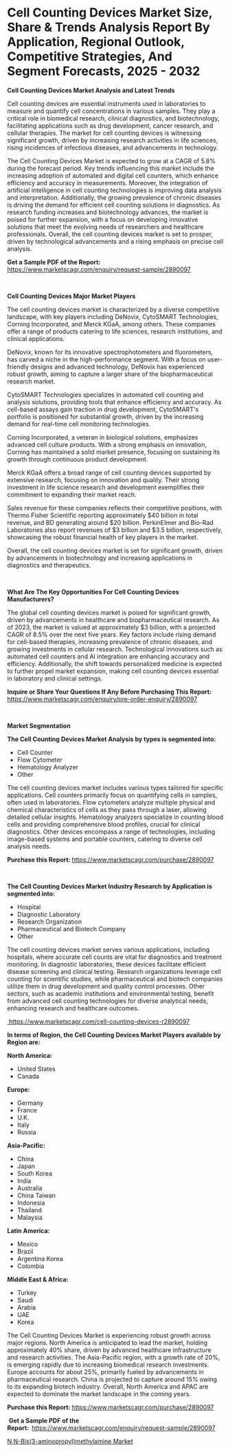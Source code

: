 <p><h1>Cell Counting Devices Market Size, Share & Trends Analysis Report By Application, Regional Outlook, Competitive Strategies, And Segment Forecasts, 2025 - 2032</h1></p><p><strong>Cell Counting Devices Market Analysis and Latest Trends</strong></p>
<p><p>Cell counting devices are essential instruments used in laboratories to measure and quantify cell concentrations in various samples. They play a critical role in biomedical research, clinical diagnostics, and biotechnology, facilitating applications such as drug development, cancer research, and cellular therapies. The market for cell counting devices is witnessing significant growth, driven by increasing research activities in life sciences, rising incidences of infectious diseases, and advancements in technology.</p><p>The Cell Counting Devices Market is expected to grow at a CAGR of 5.8% during the forecast period. Key trends influencing this market include the increasing adoption of automated and digital cell counters, which enhance efficiency and accuracy in measurements. Moreover, the integration of artificial intelligence in cell counting technologies is improving data analysis and interpretation. Additionally, the growing prevalence of chronic diseases is driving the demand for efficient cell counting solutions in diagnostics. As research funding increases and biotechnology advances, the market is poised for further expansion, with a focus on developing innovative solutions that meet the evolving needs of researchers and healthcare professionals. Overall, the cell counting devices market is set to prosper, driven by technological advancements and a rising emphasis on precise cell analysis.</p></p>
<p><strong>Get a Sample PDF of the Report:&nbsp;</strong> <a href="https://www.marketscagr.com/enquiry/request-sample/2890097?utm_campaign=3098&utm_medium=2&utm_source=Github&utm_content=ia&utm_term=14032025&utm_id=cell-counting-devices">https://www.marketscagr.com/enquiry/request-sample/2890097</a></p>
<p>&nbsp;</p>
<p><strong>Cell Counting Devices Major Market Players</strong></p>
<p><p>The cell counting devices market is characterized by a diverse competitive landscape, with key players including DeNovix, CytoSMART Technologies, Corning Incorporated, and Merck KGaA, among others. These companies offer a range of products catering to life sciences, research institutions, and clinical applications.</p><p>DeNovix, known for its innovative spectrophotometers and fluorometers, has carved a niche in the high-performance segment. With a focus on user-friendly designs and advanced technology, DeNovix has experienced robust growth, aiming to capture a larger share of the biopharmaceutical research market.</p><p>CytoSMART Technologies specializes in automated cell counting and analysis solutions, providing tools that enhance efficiency and accuracy. As cell-based assays gain traction in drug development, CytoSMART's portfolio is positioned for substantial growth, driven by the increasing demand for real-time cell monitoring technologies.</p><p>Corning Incorporated, a veteran in biological solutions, emphasizes advanced cell culture products. With a strong emphasis on innovation, Corning has maintained a solid market presence, focusing on sustaining its growth through continuous product development.</p><p>Merck KGaA offers a broad range of cell counting devices supported by extensive research, focusing on innovation and quality. Their strong investment in life science research and development exemplifies their commitment to expanding their market reach.</p><p>Sales revenue for these companies reflects their competitive positions, with Thermo Fisher Scientific reporting approximately $40 billion in total revenue, and BD generating around $20 billion. PerkinElmer and Bio-Rad Laboratories also report revenues of $3 billion and $3.5 billion, respectively, showcasing the robust financial health of key players in the market.</p><p>Overall, the cell counting devices market is set for significant growth, driven by advancements in biotechnology and increasing applications in diagnostics and therapeutics.</p></p>
<p>&nbsp;</p>
<p><strong>What Are The Key Opportunities For Cell Counting Devices Manufacturers?</strong></p>
<p><p>The global cell counting devices market is poised for significant growth, driven by advancements in healthcare and biopharmaceutical research. As of 2023, the market is valued at approximately $3 billion, with a projected CAGR of 8.5% over the next five years. Key factors include rising demand for cell-based therapies, increasing prevalence of chronic diseases, and growing investments in cellular research. Technological innovations such as automated cell counters and AI integration are enhancing accuracy and efficiency. Additionally, the shift towards personalized medicine is expected to further propel market expansion, making cell counting devices essential in laboratory and clinical settings.</p></p>
<p><strong>Inquire or Share Your Questions If Any Before Purchasing This Report:</strong> <a href="https://www.marketscagr.com/enquiry/pre-order-enquiry/2890097?utm_campaign=3098&utm_medium=2&utm_source=Github&utm_content=ia&utm_term=14032025&utm_id=cell-counting-devices">https://www.marketscagr.com/enquiry/pre-order-enquiry/2890097</a></p>
<p>&nbsp;</p>
<p><strong>Market Segmentation</strong></p>
<p><strong>The Cell Counting Devices Market Analysis by types is segmented into:</strong></p>
<p><ul><li> Cell Counter</li><li>Flow Cytometer</li><li>Hematology Analyzer</li><li>Other </li></ul></p>
<p><p>The cell counting devices market includes various types tailored for specific applications. Cell counters primarily focus on quantifying cells in samples, often used in laboratories. Flow cytometers analyze multiple physical and chemical characteristics of cells as they pass through a laser, allowing detailed cellular insights. Hematology analyzers specialize in counting blood cells and providing comprehensive blood profiles, crucial for clinical diagnostics. Other devices encompass a range of technologies, including image-based systems and portable counters, catering to diverse cell analysis needs.</p></p>
<p><strong>Purchase this Report:&nbsp;</strong><a href="https://www.marketscagr.com/purchase/2890097?utm_campaign=3098&utm_medium=2&utm_source=Github&utm_content=ia&utm_term=14032025&utm_id=cell-counting-devices">https://www.marketscagr.com/purchase/2890097</a></p>
<p>&nbsp;</p>
<p><strong>The Cell Counting Devices Market Industry Research by Application is segmented into:</strong></p>
<p><ul><li> Hospital</li><li>Diagnostic Laboratory</li><li>Research Organization</li><li>Pharmaceutical and Biotech Company</li><li>Other </li></ul></p>
<p><p>The cell counting devices market serves various applications, including hospitals, where accurate cell counts are vital for diagnostics and treatment monitoring. In diagnostic laboratories, these devices facilitate efficient disease screening and clinical testing. Research organizations leverage cell counting for scientific studies, while pharmaceutical and biotech companies utilize them in drug development and quality control processes. Other sectors, such as academic institutions and environmental testing, benefit from advanced cell counting technologies for diverse analytical needs, enhancing research and healthcare outcomes.</p></p>
<p><a href="https://www.marketscagr.com/cell-counting-devices-r2890097?utm_campaign=3098&utm_medium=2&utm_source=Github&utm_content=ia&utm_term=14032025&utm_id=cell-counting-devices">&nbsp;https://www.marketscagr.com/cell-counting-devices-r2890097</a></p>
<p><strong>In terms of Region, the Cell Counting Devices Market Players available by Region are:</strong></p>
<p>
    <p> <strong> North America: </strong>
        <ul>
            <li>United States</li>
            <li>Canada</li>
        </ul>
        </p> 
    <p> <strong> Europe: </strong>
        <ul>
            <li>Germany</li>
            <li>France</li>
            <li>U.K.</li>
            <li>Italy</li>
            <li>Russia</li>
        </ul>
        </p> 
    <p> <strong> Asia-Pacific: </strong>
        <ul>
            <li>China</li>
            <li>Japan</li>
            <li>South Korea</li>
            <li>India</li>
            <li>Australia</li>
            <li>China Taiwan</li>
            <li>Indonesia</li>
            <li>Thailand</li>
            <li>Malaysia</li>
        </ul>
        </p> 
    <p> <strong> Latin America: </strong>
        <ul>
            <li>Mexico</li>
            <li>Brazil</li>
            <li>Argentina Korea</li>
            <li>Colombia</li>
        </ul>
        </p> 
    <p> <strong> Middle East & Africa: </strong>
        <ul>
            <li>Turkey</li>
            <li>Saudi</li>
            <li>Arabia</li>
            <li>UAE</li>
            <li>Korea</li>
        </ul>
    </p>
    </p>
<p><p>The Cell Counting Devices Market is experiencing robust growth across major regions. North America is anticipated to lead the market, holding approximately 40% share, driven by advanced healthcare infrastructure and research activities. The Asia-Pacific region, with a growth rate of 20%, is emerging rapidly due to increasing biomedical research investments. Europe accounts for about 25%, primarily fueled by advancements in pharmaceutical research. China is projected to capture around 15% owing to its expanding biotech industry. Overall, North America and APAC are expected to dominate the market landscape in the coming years.</p></p>
<p><strong>Purchase this Report: </strong><a href="https://www.marketscagr.com/purchase/2890097?utm_campaign=3098&utm_medium=2&utm_source=Github&utm_content=ia&utm_term=14032025&utm_id=cell-counting-devices">https://www.marketscagr.com/purchase/2890097</a></p>
<p>&nbsp;<strong>Get a Sample PDF of the Report:&nbsp;&nbsp;</strong><a href="https://www.marketscagr.com/enquiry/request-sample/2890097?utm_campaign=3098&utm_medium=2&utm_source=Github&utm_content=ia&utm_term=14032025&utm_id=cell-counting-devices">https://www.marketscagr.com/enquiry/request-sample/2890097</a></p>
<p><strong></strong></p>
<p><p><a href="https://github.com/shewlisapsai/Market-Research-Report-List-1/blob/main/nn-bis3-aminopropylmethylamine-market.md?utm_campaign=3098&utm_medium=2&utm_source=Github&utm_content=ia&utm_term=14032025&utm_id=cell-counting-devices">N,N-Bis(3-aminopropyl)methylamine Market</a></p></p>